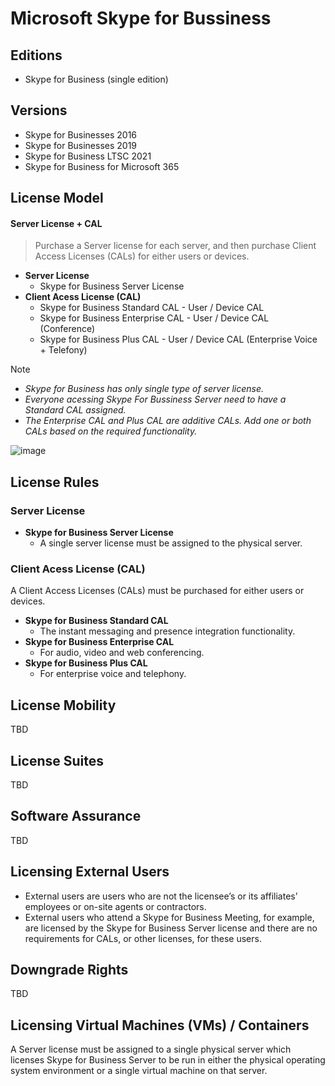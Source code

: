 # Microsoft Skype for Bussiness

## Editions
- Skype for Business (single edition)

## Versions
- Skype for Businesses 2016
- Skype for Businesses 2019
- Skype for Business LTSC 2021
- Skype for Business for Microsoft 365

## License Model
#### **Server License + CAL**
> Purchase a Server license for each server, and then purchase Client Access Licenses (CALs) for either users or devices.
- **Server License**
  - Skype for Business Server License
- **Client Acess License (CAL)**
  - Skype for Business Standard CAL - User / Device CAL 
  - Skype for Business Enterprise CAL - User / Device CAL (Conference)
  - Skype for Business Plus CAL - User / Device CAL (Enterprise Voice + Telefony)

> [!NOTE]
> - *Skype for Business has only single type of server license.*
> - *Everyone acessing Skype For Bussiness Server need to have a Standard CAL assigned.*
> - *The Enterprise CAL and Plus CAL are additive CALs. Add one or both CALs based on the required functionality.*

![image](https://github.com/JiriSlof/KnowledgeBase/assets/168433423/03768e17-3170-47f3-bbf1-5e80045dec4b)


## License Rules
### **Server License**
- **Skype for Business Server License**
  - A single server license must be assigned to the physical server.
    
### **Client Acess License (CAL)**
A Client Access Licenses (CALs) must be purchased for either users or devices.
- **Skype for Business Standard CAL**
  - The instant messaging and presence integration functionality.
- **Skype for Business Enterprise CAL**
  - For audio, video and web conferencing.
- **Skype for Business Plus CAL**
  - For enterprise voice and telephony.

## License Mobility
TBD

## License Suites
TBD

## Software Assurance
TBD

## Licensing External Users
- External users are users who are not the licensee’s or its affiliates’ employees or on-site agents or contractors.
- External users who attend a Skype for Business Meeting, for example, are licensed by the Skype for Business Server license and there are no requirements for CALs, or other licenses, for these users.


## Downgrade Rights
TBD

## Licensing Virtual Machines (VMs) / Containers
A Server license must be assigned to a single physical server which licenses Skype for Business Server to be run in either the physical operating system environment or a single virtual machine on that server.
